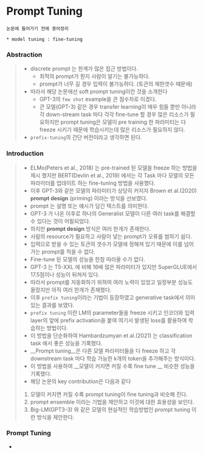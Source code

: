 # Prompt Tuning



```
논문에 들어가기 전에 용어정리

* model tuning : fine-tuning
```



### Abstraction

> * discrete prompt 는 한계가 많은 접근 방법이다.
>   * 최적의 prompt가 뭔지 사람이 알기는 불가능하다.
>   * prompt가 너무 길 경우 입력이 불가능하다. (토큰의 제한갯수 때문에)
> * 따라서 해당 논문에선 soft prompt tuning이란 것을 소개한다
>   * GPT-3의 `few shot` example을 큰 점수차로 이겼다.
>   * 큰 모델(GPT-3) 같은 경우 transfer learning이 매우 힘들 뿐만 아니라 각 down-stream task 마다 각각 fine-tune 할 경우 많은 리소스가 필요하지만 prompt tuning은 모델이 pre training 한 파라미터는 다 freeze 시키기 때문에 학습시키는데 많은 리소스가 필요하지 않다.
> * `prefix-tuning`의 간단 버전이라고 생각하면 된다.



### Introduction

>* ELMo(Peters et al., 2018) 는 pre-trained 된 모델을 freeze 하는 방법을 제시 했지만 BERT(Devlin et al., 2019) 에서는 각 Task 마다 모델의 모든 파라미터를 업데이트 하는 fine-tuning 방법을 사용했다.
>* 이후 GPT-3와 같은 모델의 파라미터가 상당히 커지자 Brown et al.(2020) __prompt design__ (priming) 이라는 방식을 선보였다. 
> * prompt 는 설명 또는 예시가 담긴 텍스트를 의미한다.
> * GPT-3 가 나온 이후로 하나의 Generalist 모델이 다른 여러 task를 해결할 수 있다는 것이 어필되었다.
>* 하지만 __prompt design__ 방식은 여러 한개가 존재한다.
> * 사람의 resource가 필요하고 사람이 넣는 prompt가 오류를 범하기 쉽다.
> * 입력으로 받을 수 있는 토큰의 갯수가 모델에 정해져 있기 때문에 이를 넘어가는 prompt를 적을 수 없다.
> * Fine-tune 된 모델의 성능을 한참 따라올 수가 없다.
> * GPT-3 는 T5-XXL 에 비해 16배 많은 파라미터가 있지만 SuperGLUE에서 17.5점이나 성능이 뒤쳐저 있다.
>* 따라서 prompt를 자동화하기 위하여 여러 노력이 있었고 일정부분 성능도 올랐지만 아직 여러 한개가 존재했다. 
>* 이후 `prefix tuning`이라는 기법이 등장하였고 generative task에서 의미있는 결과를 보였다.
> * `prefix tuning` 이란 LM의 parameter들을 freeze 시키고 인코더와 입력 layer의 앞에 prefix activation을 붙여 여기서 발생된 loss를 활용하여 학습하는 방법이다.
> * 이 방법을 단순화하여 Hambardzumyan et al.(2021) 는 classification task 에서 좋은 성능을 기록했다.
>* __Prompt tuning__은 다른 모델 파라미터들을 다 freeze 하고 각 downstream task 마다 학습 가능한 k개의 token을 추가해주는 방식이다.
>  * 이 방법을 사용하여 __모델이 커지면 커질 수록 fine tune __ 비슷한 성능을 기록했다. 
>* 해당 논문의 key contribution은 다음과 같다
>  1. 모델이 커지면 커질 수록 prompt tuning이 fine tuning과 비슷해 진다. 
>  2. prompt ensemble 이라는 기법을 제안하고 이것에 대한 효용성을 보인다.
>  3. Big-LM(GPT3-3) 와 같은 모델의 현실적인 학습방법인 prompt tuning 이란 방식을 제안한다.





### Prompt Tuning

* 
